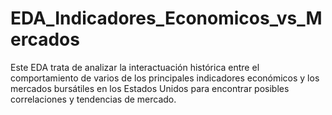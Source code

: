 # EDA_Indicadores_Economicos_vs_Mercados
Este EDA trata de analizar la interactuación histórica entre el comportamiento de varios de los principales indicadores económicos y los mercados bursátiles en los Estados Unidos para encontrar posibles correlaciones y tendencias de mercado.
